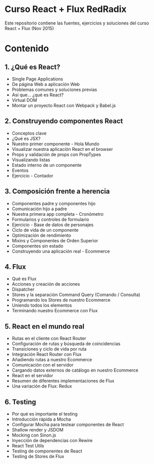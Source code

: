 # Curso React + Flux RedRadix

Este repositorio contiene las fuentes, ejercicios y soluciones del curso React + Flux (Nov 2015)

# Contenido
## 1. ¿Qué es React?
- Single Page Applications
- De página Web a aplicación Web
- Problemas comunes y soluciones previas
- Así que... ¿qué es React?
- Virtual DOM
- Montar un proyecto React con Webpack y Babel.js

## 2. Construyendo componentes React
- Conceptos clave
- ¿Qué es JSX?
- Nuestro primer componente - Hola Mundo
- Visualizar nuestra aplicación React en el browser
- Props y validación de props con PropTypes
- Visualizando listas
- Estado interno de un componente
- Eventos
- Ejercicio - Contador

## 3. Composición frente a herencia
- Componentes padre y componentes hijo
- Comunicación hijo a padre
- Nuestra primera app completa - Cronómetro
- Formularios y controles de formulario
- Ejercicio - Base de datos de personajes
- Ciclo de vida de un componente
- Optimización de rendimiento
- Mixins y Componentes de Orden Superior
- Componentes sin estado
- Construyendo una aplicación real - Ecommerce


## 4. Flux
- Qué es Flux
- Acciones y creación de acciones
- Dispatcher
- Stores y la separación Command Query (Comando / Consulta)
- Programando los Stores de nuestro Ecommerce
- Uniendo todos los elementos
- Terminando nuestro Ecommerce con Flux

## 5. React en el mundo real
- Rutas en el cliente con React Router
- Configuración de rutas y búsqueda de coincidencias
- Transiciones y ciclo de vida por ruta
- Integración React Router con Flux
- Añadiendo rutas a nuestro Ecommerce
- Comunicación con el servidor
- Cargando datos externos de catálogo en nuestro Ecommerce
- React en el servidor
- Resumen de diferentes implementaciones de Flux
- Una variación de Flux: Redux

## 6. Testing

- Por qué es importante el testing
- Introducción rápida a Mocha
- Configurar Mocha para testear componentes de React
- Shallow render y JSDOM
- Mocking con Sinon.js
- Inyección de dependencias con Rewire
- React Test Utils
- Testing de componentes de React
- Testing de Stores de Flux

